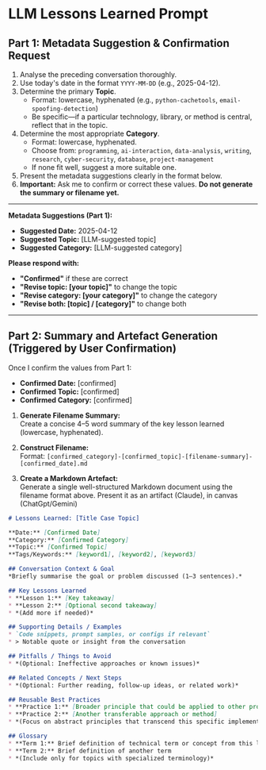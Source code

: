 # LLM Lessons Learned Prompt

## Part 1: Metadata Suggestion & Confirmation Request

1. Analyse the preceding conversation thoroughly.  
2. Use today's date in the format `YYYY-MM-DD` (e.g., 2025-04-12).
3. Determine the primary **Topic**.  
   - Format: lowercase, hyphenated (e.g., `python-cachetools`, `email-spoofing-detection`)  
   - Be specific—if a particular technology, library, or method is central, reflect that in the topic.
4. Determine the most appropriate **Category**.  
   - Format: lowercase, hyphenated.  
   - Choose from: `programming`, `ai-interaction`, `data-analysis`, `writing`, `research`, `cyber-security`, `database`, `project-management`  
   - If none fit well, suggest a more suitable one.
5. Present the metadata suggestions clearly in the format below.
6. **Important:** Ask me to confirm or correct these values. **Do not generate the summary or filename yet.**

---

**Metadata Suggestions (Part 1):**

- **Suggested Date:** 2025-04-12  
- **Suggested Topic:** [LLM-suggested topic]  
- **Suggested Category:** [LLM-suggested category]  

**Please respond with:**
- **"Confirmed"** if these are correct
- **"Revise topic: [your topic]"** to change the topic
- **"Revise category: [your category]"** to change the category
- **"Revise both: [topic] / [category]"** to change both

---

## Part 2: Summary and Artefact Generation (Triggered by User Confirmation)

Once I confirm the values from Part 1:

- **Confirmed Date:** [confirmed]  
- **Confirmed Topic:** [confirmed]  
- **Confirmed Category:** [confirmed]

1. **Generate Filename Summary:**  
   Create a concise 4–5 word summary of the key lesson learned (lowercase, hyphenated).

2. **Construct Filename:**  
   Format: `[confirmed_category]-[confirmed_topic]-[filename-summary]-[confirmed_date].md`

3. **Create a Markdown Artefact:**  
   Generate a single well-structured Markdown document using the filename format above. Present it as an artifact (Claude), in canvas (ChatGpt/Gemini)

```markdown
# Lessons Learned: [Title Case Topic]

**Date:** [Confirmed Date]  
**Category:** [Confirmed Category]  
**Topic:** [Confirmed Topic]  
**Tags/Keywords:** [keyword1], [keyword2], [keyword3]

## Conversation Context & Goal
*Briefly summarise the goal or problem discussed (1–3 sentences).*

## Key Lessons Learned
* **Lesson 1:** [Key takeaway]  
* **Lesson 2:** [Optional second takeaway]  
* *(Add more if needed)*

## Supporting Details / Examples
* `Code snippets, prompt samples, or configs if relevant`  
* > Notable quote or insight from the conversation

## Pitfalls / Things to Avoid
* *(Optional: Ineffective approaches or known issues)*

## Related Concepts / Next Steps
* *(Optional: Further reading, follow-up ideas, or related work)*

## Reusable Best Practices
* **Practice 1:** [Broader principle that could be applied to other projects in this category]
* **Practice 2:** [Another transferable approach or method]
* *(Focus on abstract principles that transcend this specific implementation)*

## Glossary
* **Term 1:** Brief definition of technical term or concept from this lesson
* **Term 2:** Brief definition of another term
* *(Include only for topics with specialized terminology)*
```
